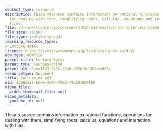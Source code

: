 ```yaml
---
content_type: resource
description: Thisa resource contains information on rational functions, operations
  for dealing with them, simplifying roots, calculus, equations and interaction with
  files.
file: /ol-ocw-studio-app/courses/3-016-mathematics-for-materials-scientists-and-engineers-fall-2005/12e8d3a26bee4e04f880c9a203959fbb_lecture_04.pdf
file_size: 111509
file_type: application/pdf
learning_resource_types:
- Lecture Notes
license: https://creativecommons.org/licenses/by-nc-sa/4.0/
ocw_type: OCWFile
parent_title: Lecture Notes
parent_type: CourseSection
parent_uid: 5aea1f21-249f-c24b-e22b-9c38fbac095e
resourcetype: Document
title: lecture_04.pdf
uid: 12e8d3a2-6bee-4e04-f880-c9a203959fbb
video_files:
  video_thumbnail_file: null
video_metadata:
  youtube_id: null
---
```

Thisa resource contains information on rational functions, operations for dealing with them, simplifying roots, calculus, equations and interaction with files.